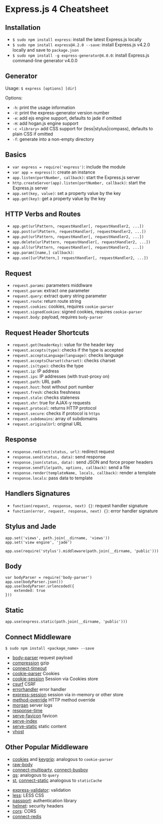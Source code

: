 # Express.js 4 Cheatsheet

## Installation

- `$ sudo npm install express`: install the latest Express.js locally
- `$ sudo npm install express@4.2.0 --save`: install Express.js v4.2.0 locally and save to `package.json`
- `$ sudo npm install -g express-generator@4.0.0`: install Express.js command-line generator v4.0.0

## Generator

Usage: `$ express [options] [dir]`

Options:

- `-h`: print the usage information
- `-V`: print the express-generator version number
- `-e`: add ejs engine support, defaults to jade if omitted
- `-H`: add hogan.js engine support
- `-c <library>` add CSS support for <library> (less|stylus|compass), defaults to plain CSS if omitted
- `-f`: generate into a non-empty directory

## Basics

- `var express = require('express')`: include the module
- `var app = express()`: create an instance
- `app.listen(portNumber, callback)`: start the Express.js server
- `http.createServer(app).listen(portNumber, callback)`: start the Express.js server
- `app.set(key, value)`: set a property value by the key
- `app.get(key)`: get a property value by the key

## HTTP Verbs and Routes

- `app.get(urlPattern, requestHandler[, requestHandler2, ...])`
- `app.post(urlPattern, requestHandler[, requestHandler2, ...])`
- `app.put(urlPattern, requestHandler[, requestHandler2, ...])`
- `app.delete(urlPattern, requestHandler[, requestHandler2, ...])`
- `app.all(urlPattern, requestHandler[, requestHandler2, ...])`
- `app.param([name,] callback)`:
- `app.use([urlPattern,] requestHandler[, requestHandler2, ...])`

## Request

- `request.params`: parameters middlware
- `request.param`: extract one parameter
- `request.query`: extract query string parameter
- `request.route`: return route string
- `request.cookies`: cookies, requires `cookie-parser`
- `request.signedCookies`: signed cookies, requires `cookie-parser`
- `request.body`: payload, requires `body-parser`

## Request Header Shortcuts

- `request.get(headerKey)`: value for the header key
- `request.accepts(type)`: checks if the type is accepted
- `request.acceptsLanguage(language)`: checks language
- `request.acceptsCharset(charset)`: checks charset
- `request.is(type)`: checks the type
- `request.ip`: IP address
- `request.ips`: IP addresses (with trust-proxy on)
- `request.path`: URL path
- `request.host`: host without port number
- `request.fresh`: checks freshness
- `request.stale`: checks staleness
- `request.xhr`: true for AJAX-y requests
- `request.protocol`: returns HTTP protocol
- `request.secure`: checks if protocol is `https`
- `request.subdomains`: array of subdomains
- `request.originalUrl`: original URL

## Response

- `response.redirect(status, url)`: redirect request
- `response.send(status, data)`: send response
- `response.json(status, data):` send JSON and force proper headers
- `response.sendfile(path, options, callback)`: send a file
- `response.render(templateName, locals, callback)`: render a template
- `response.locals`: pass data to template

## Handlers Signatures

- `function(request, response, next) {}`: request handler signature
- `function(error, request, response, next) {}`: error handler signature

## Stylus and Jade

```
app.set('views', path.join(__dirname, 'views'))
app.set('view engine', 'jade')
```

`app.use(require('stylus').middleware(path.join(__dirname, 'public')))`

## Body

```
var bodyParser = require('body-parser')
app.use(bodyParser.json())
app.use(bodyParser.urlencoded({
    extended: true
}))
```

## Static

`app.use(express.static(path.join(__dirname, 'public')))`

## Connect Middleware

`$ sudo npm install <package_name> --save`

- [body-parser](https://github.com/expressjs/body-parser) request payload
- [compression](https://github.com/expressjs/compression) gzip
- [connect-timeout](https://github.com/expressjs/timeout)
- [cookie-parser](https://github.com/expressjs/cookie-parser) Cookies
- [cookie-session](https://github.com/expressjs/cookie-session) Session via Cookies store
- [csurf](https://github.com/expressjs/csurf) CSRF
- [errorhandler](https://github.com/expressjs/errorhandler) error handler
- [express-session](https://github.com/expressjs/session) session via in-memory or other store
- [method-override](https://github.com/expressjs/method-override) HTTP method override
- [morgan](https://github.com/expressjs/morgan) server logs
- [response-time](https://github.com/expressjs/response-time)
- [serve-favicon](https://github.com/expressjs/serve-favicon) favicon
- [serve-index](https://github.com/expressjs/serve-index)
- [serve-static](https://github.com/expressjs/serve-static) static content
- [vhost](https://github.com/expressjs/vhost)

## Other Popular Middleware

- [cookies](https://github.com/jed/cookies) and [keygrip](https://github.com/jed/keygrip): analogous to `cookie-parser`
- [raw-body](https://github.com/stream-utils/raw-body)
- [connect-multiparty](https://github.com/superjoe30/connect-multiparty), [connect-busboy](https://github.com/mscdex/connect-busboy)
- [qs](https://github.com/visionmedia/node-querystring): analogous to `query`
- [st](https://github.com/isaacs/st), [connect-static](https://github.com/andrewrk/connect-static) analogous to `staticCache`

* [express-validator](https://github.com/ctavan/express-validator): validation
* [less](https://github.com/emberfeather/less.js-middleware): LESS CSS
* [passport](https://github.com/jaredhanson/passport): authentication library
* [helmet](https://github.com/evilpacket/helmet): security headers
* [cors](https://github.com/expressjs/cors): CORS
* [connect-redis](http://github.com/visionmedia/connect-redis)
